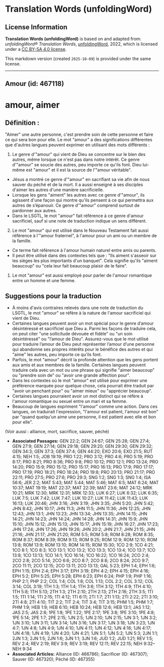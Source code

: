 # Translation Words (unfoldingWord)

## License Information

**Translation Words (unfoldingWord)** is based on and adapted from: _unfoldingWord® Translation Words_, [unfoldingWord](https://unfoldingword.org/utw), 2022, which is licensed under a [CC BY-SA 4.0 license](https://creativecommons.org/licenses/by-sa/4.0/legalcode.en).

This markdown version (created `2025-10-09`) is provided under the same license.



--------------------------------

## Amour (id: 467118)

amour, aimer
============

Définition :
------------

"Aimer" une autre personne, c'est prendre soin de cette personne et faire ce qui sera bon pour elle. Le mot "amour" a des significations différentes que d'autres langues peuvent exprimer en utilisant des mots différents :

1. Le genre d'"amour" qui vient de Dieu se concentre sur le bien des autres, même lorsque ce n'est pas dans notre intérêt. Ce genre d'"amour" se soucie des autres, peu importe ce qu'ils font. Dieu lui\-même est "amour" et il est la source de l'"amour véritable".

* Jésus a montré ce genre d'"amour" en sacrifiant sa vie afin de nous sauver du péché et de la mort. Il a aussi enseigné à ses disciples d'aimer les autres d'une manière sacrificielle.
* Lorsque les gens "aiment" les autres avec ce genre d'"amour", ils agissent d'une façon qui montre qu'ils pensent à ce qui permettra aux autres de s’épanouir. Ce genre d'"amour" comprend surtout de pardonner aux autres.
* Dans le LSGTL, le mot "amour" fait référence à ce genre d'amour sacrificiel, sauf si une note de traduction indique un sens différent.

2. Le mot "amour" qui est utilisé dans le Nouveau Testament fait aussi référence à l'"amour fraternel", à l'amour pour un ami ou un membre de la famille.

* Ce terme fait référence à l'amour humain naturel entre amis ou parents.
* Il peut être utilisé dans des contextes tels que : "Ils aiment s'asseoir sur les sièges les plus importants d'un banquet". Cela signifie qu'ils "aiment beaucoup" ou "cela leur fait beaucoup plaisir de le faire".

1. Le mot "amour" est aussi employé pour parler de l'amour romantique entre un homme et une femme.

Suggestions pour la traduction
------------------------------

* À moins d'avis contraires relevés dans une note de traduction du LSGTL, le mot "amour" se réfère à la nature de l'amour sacrificiel qui vient de Dieu.
* Certaines langues peuvent avoir un mot spécial pour le genre d’amour désintéressé et sacrificiel que Dieu a. Parmi les façons de traduire cela, on peut citer "une sollicitude dévouée et fidèle" ou "un soin désintéressé" ou "l’amour de Dieu". Assurez\-vous que le mot utilisé pour traduire l’amour de Dieu peut représenter l’amour d’une personne qui abandonne ses propres intérêts pour le bénéfice des autres et qui "aime" les autres, peu importe ce qu’ils font.
* Parfois, le mot "amour" décrit la profonde attention que les gens portent aux amis et aux membres de la famille. Certaines langues peuvent traduire cela avec un mot ou une phrase qui signifie "aimer beaucoup" ou "prendre soin de" ou "avoir une grande affection pour".
* Dans les contextes où le mot "amour" est utilisé pour exprimer une préférence marquée pour quelque chose, cela pourrait être traduit par "avoir un penchant pour" ou "aimer mieux" ou "apprécier beaucoup".
* Certaines langues pourraient avoir un mot distinct qui se réfère à l'amour romantique ou sexuel entre un mari et sa femme.
* Beaucoup de langues expriment "l'amour" comme une action. Dans ces langues, on traduirait l'expression, "l'amour est patient, l'amour est bon" par "quand quelqu'un aime une personne, il est patient avec elle et bon pour elle".

(Voir aussi : alliance, mort, sacrifice, sauver, péché)

* **Associated Passages:** GEN 22:2; GEN 24:67; GEN 25:28; GEN 27:4; GEN 27:9; GEN 27:14; GEN 29:18; GEN 29:20; GEN 29:30; GEN 29:32; GEN 34:3; GEN 37:3; GEN 37:4; GEN 44:20; EXO 20:6; EXO 21:5; RUT 4:15; NEH 1:5; JOB 19:19; PRO 1:22; PRO 3:12; PRO 4:6; PRO 5:19; PRO 8:17; PRO 8:21; PRO 8:36; PRO 9:8; PRO 10:12; PRO 12:1; PRO 13:24; PRO 14:20; PRO 15:9; PRO 15:12; PRO 15:17; PRO 16:13; PRO 17:9; PRO 17:17; PRO 17:19; PRO 18:21; PRO 18:24; PRO 19:8; PRO 20:13; PRO 21:17; PRO 22:11; PRO 27:5; PRO 27:6; PRO 29:3; SNG 1:2; SNG 1:3; SNG 1:4; ISA 56:6; JER 2:2; MAT 5:43; MAT 5:44; MAT 5:46; MAT 6:5; MAT 6:24; MAT 10:37; MAT 19:19; MAT 22:37; MAT 22:39; MAT 23:6; MAT 24:12; MRK 10:21; MRK 12:30; MRK 12:31; MRK 12:33; LUK 6:27; LUK 6:32; LUK 6:35; LUK 7:5; LUK 7:42; LUK 7:47; LUK 10:27; LUK 11:42; LUK 11:43; LUK 16:13; LUK 20:46; JHN 3:16; JHN 3:19; JHN 3:35; JHN 5:20; JHN 5:42; JHN 8:42; JHN 10:17; JHN 11:3; JHN 11:5; JHN 11:36; JHN 12:25; JHN 12:43; JHN 13:1; JHN 13:23; JHN 13:34; JHN 13:35; JHN 14:15; JHN 14:21; JHN 14:23; JHN 14:24; JHN 14:28; JHN 14:31; JHN 15:9; JHN 15:10; JHN 15:12; JHN 15:13; JHN 15:17; JHN 15:19; JHN 16:27; JHN 17:23; JHN 17:24; JHN 17:26; JHN 19:26; JHN 20:2; JHN 21:7; JHN 21:15; JHN 21:16; JHN 21:17; JHN 21:20; ROM 5:5; ROM 5:8; ROM 8:28; ROM 8:35; ROM 8:37; ROM 8:39; ROM 9:13; ROM 9:25; ROM 12:9; ROM 12:10; ROM 13:8; ROM 13:9; ROM 13:10; ROM 14:15; ROM 15:30; 1CO 2:9; 1CO 4:21; 1CO 8:1; 1CO 8:3; 1CO 13:1; 1CO 13:2; 1CO 13:3; 1CO 13:4; 1CO 13:7; 1CO 13:8; 1CO 13:13; 1CO 14:1; 1CO 16:14; 1CO 16:22; 1CO 16:24; 2CO 2:4; 2CO 2:8; 2CO 5:14; 2CO 6:6; 2CO 8:7; 2CO 8:8; 2CO 8:24; 2CO 9:7; 2CO 11:11; 2CO 12:15; 2CO 13:11; 2CO 13:13; GAL 5:23; EPH 1:4; EPH 1:6; EPH 1:15; EPH 2:4; EPH 3:17; EPH 3:19; EPH 4:2; EPH 4:15; EPH 4:16; EPH 5:2; EPH 5:25; EPH 5:28; EPH 6:23; EPH 6:24; PHP 1:9; PHP 1:16; PHP 2:1; PHP 2:2; COL 1:4; COL 1:8; COL 1:13; COL 2:2; COL 3:12; COL 3:14; COL 3:19; 1TH 1:3; 1TH 1:4; 1TH 3:6; 1TH 3:12; 1TH 4:9; 1TH 4:10; 1TH 5:8; 1TH 5:13; 2TH 1:3; 2TH 2:10; 2TH 2:13; 2TH 2:16; 2TH 3:5; 1TI 1:5; 1TI 1:14; 1TI 2:15; 1TI 4:12; 1TI 6:11; 2TI 1:7; 2TI 1:13; 2TI 2:22; 2TI 3:10; 2TI 4:8; 2TI 4:10; TIT 2:2; TIT 2:4; TIT 3:4; TIT 3:15; PHM 1:5; PHM 1:7; PHM 1:9; HEB 1:9; HEB 6:10; HEB 10:24; HEB 12:6; HEB 13:1; JAS 1:12; JAS 2:5; JAS 2:8; 1PE 1:8; 1PE 1:22; 1PE 2:17; 1PE 3:8; 1PE 3:10; 1PE 4:8; 1PE 5:14; 2PE 1:7; 2PE 2:15; 1JN 2:5; 1JN 2:10; 1JN 2:15; 1JN 3:1; 1JN 3:2; 1JN 3:10; 1JN 3:11; 1JN 3:14; 1JN 3:16; 1JN 3:17; 1JN 3:18; 1JN 3:23; 1JN 4:7; 1JN 4:8; 1JN 4:9; 1JN 4:10; 1JN 4:11; 1JN 4:12; 1JN 4:16; 1JN 4:17; 1JN 4:18; 1JN 4:19; 1JN 4:20; 1JN 4:21; 1JN 5:1; 1JN 5:2; 1JN 5:3; 2JN 1:1; 2JN 1:3; 2JN 1:5; 2JN 1:6; 3JN 1:1; 3JN 1:6; JUD 1:2; JUD 1:21; REV 1:5; REV 2:4; REV 2:19; REV 3:9; REV 3:19; REV 12:11; REV 22:15; NEH 9:32–NEH 9:34
* **Associated Articles:** Alliance (ID: 466786); Sacrificer (ID: 467307); Sauver (ID: 467320); Péché (ID: 467355)

